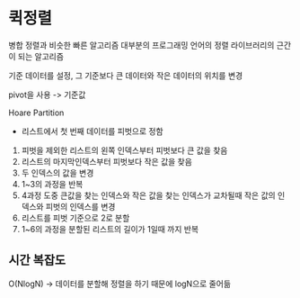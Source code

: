 # 퀵정렬
병합 정렬과 비슷한 빠른 알고리즘
대부분의 프로그래밍 언어의 정렬 라이브러리의 근간이 되는 알고리즘

기준 데이터를 설정, 그 기준보다 큰 데이터와 작은 데이터의 위치를 변경

pivot을 사용 -> 기준값

Hoare Partition
- 리스트에서 첫 번째 데이터를 피벗으로 정함

1. 피벗을 제외한 리스트의 왼쪽 인덱스부터 피벗보다 큰 값을 찾음
2. 리스트의 마지막인덱스부터 피벗보다 작은 값을 찾음
3. 두 인덱스의 값을 변경
4. 1~3의 과정을 반복
5. 4과정 도중 큰값을 찾는 인덱스와 작은 값을 찾는 인덱스가 교차될때 작은 값의 인덱스와 피벗의 인덱스를 변경
6. 리스트를 피벗 기준으로 2로 분할
7. 1~6의 과정을 분할된 리스트의 길이가 1일때 까지 반복

## 시간 복잡도
O(NlogN) -> 데이터를 분할해 정렬을 하기 때문에 logN으로 줄어듦